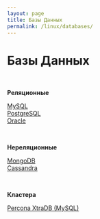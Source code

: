 ```yaml
---
layout: page
title: Базы Данных
permalink: /linux/databases/
---
```


# Базы Данных

<br/>

**Реляционные**

[MySQL](/linux/databases/mysql/)  
[PostgreSQL](/linux/databases/postgresql/)  
[Oracle](https://oracle-dba.ru/database/installation/)

<br/>

**Нереляционные**

[MongoDB](/linux/databases/mongodb/)  
[Cassandra](/linux/databases/cassandra/centos/6.7/)

<br/>

**Кластера**

[Percona XtraDB (MySQL)](/linux/databases/percona/)
